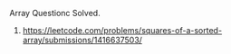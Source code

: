 Array Questionc Solved.
1. https://leetcode.com/problems/squares-of-a-sorted-array/submissions/1416637503/

